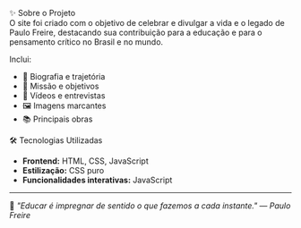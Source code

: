 ✨ Sobre o Projeto  
O site foi criado com o objetivo de celebrar e divulgar a vida e o legado de Paulo Freire, destacando sua contribuição para a educação e para o pensamento crítico no Brasil e no mundo.  

Inclui:  
- 📖 Biografia e trajetória  
- 🎯 Missão e objetivos  
- 🎥 Vídeos e entrevistas  
- 🖼️ Imagens marcantes  
- 📚 Principais obras  


🛠️ Tecnologias Utilizadas  
- **Frontend:** HTML, CSS, JavaScript  
- **Estilização:** CSS puro  
- **Funcionalidades interativas:** JavaScript  

---

💬 *"Educar é impregnar de sentido o que fazemos a cada instante." — Paulo Freire*
